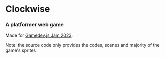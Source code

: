 # Clockwise

### A platformer web game

Made for [Gamedev.js Jam 2023](https://itch.io/jam/gamedevjs-2023).

Note: the source code only provides the codes, scenes and majority of the game's sprites
